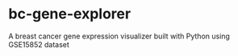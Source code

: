 # bc-gene-explorer
A breast cancer gene expression visualizer built with Python using GSE15852 dataset
